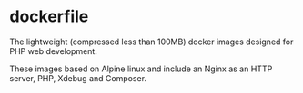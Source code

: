 # dockerfile

The lightweight (compressed less than 100MB) docker images designed for PHP web development.

These images based on Alpine linux and include an Nginx as an HTTP server, PHP, Xdebug and Composer.
